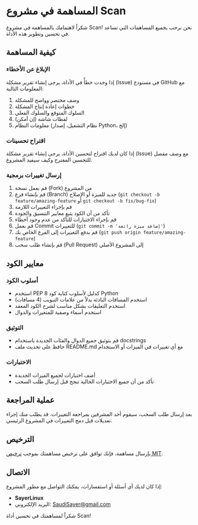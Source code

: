 # المساهمة في مشروع Scan

شكراً لاهتمامك بالمساهمة في مشروع Scan! نحن نرحب بجميع المساهمات التي تساعد في تحسين وتطوير هذه الأداة.

## كيفية المساهمة

### الإبلاغ عن الأخطاء

إذا وجدت خطأً في الأداة، يرجى إنشاء تقرير مشكلة (Issue) في مستودع GitHub مع المعلومات التالية:

1. وصف مختصر وواضح للمشكلة
2. خطوات إعادة إنتاج المشكلة
3. السلوك المتوقع والسلوك الفعلي
4. لقطات شاشة (إن أمكن)
5. معلومات النظام (نظام التشغيل، إصدار Python، إلخ)

### اقتراح تحسينات

إذا كان لديك اقتراح لتحسين الأداة، يرجى إنشاء تقرير مشكلة (Issue) مع وصف مفصل للتحسين المقترح وكيف سيفيد المشروع.

### إرسال تغييرات برمجية

1. قم بعمل نسخة (Fork) من المشروع
2. قم بإنشاء فرع (Branch) جديد للميزة أو الإصلاح (`git checkout -b feature/amazing-feature` أو `git checkout -b fix/bug-fix`)
3. قم بإجراء التغييرات اللازمة
4. تأكد من أن الكود يتبع معايير التنسيق والجودة
5. قم بإجراء الاختبارات للتأكد من عدم وجود أخطاء
6. قم بعمل Commit للتغييرات (`git commit -m 'إضافة ميزة رائعة'`)
7. قم بدفع التغييرات إلى الفرع الخاص بك (`git push origin feature/amazing-feature`)
8. قم بإنشاء طلب سحب (Pull Request) إلى المشروع الأصلي

## معايير الكود

### أسلوب الكود

- استخدم PEP 8 كدليل لأسلوب كتابة كود Python
- استخدم المسافات البادئة بدلاً من علامات التبويب (4 مسافات)
- استخدم التعليقات بشكل مناسب لشرح الكود المعقد
- استخدم أسماء وصفية للمتغيرات والدوال

### التوثيق

- قم بتوثيق جميع الدوال والفئات الجديدة باستخدام docstrings
- حافظ على تحديث ملف README.md مع أي تغييرات في الميزات أو الاستخدام

### الاختبارات

- أضف اختبارات لجميع الميزات الجديدة
- تأكد من أن جميع الاختبارات الحالية تنجح قبل إرسال طلب السحب

## عملية المراجعة

بعد إرسال طلب السحب، سيقوم أحد المشرفين بمراجعة التغييرات. قد يطلب منك إجراء تعديلات قبل دمج التغييرات في المشروع الرئيسي.

## الترخيص

بإرسال مساهمة، فإنك توافق على ترخيص مساهمتك بموجب [ترخيص MIT](LICENSE).

## الاتصال

إذا كان لديك أي أسئلة أو استفسارات، يمكنك التواصل مع مطور المشروع:

- **SayerLinux**
- البريد الإلكتروني: SaudiSayer@gmail.com

شكراً لمساهمتك في تحسين أداة Scan!